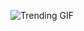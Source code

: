 ![Trending GIF](https://media2.giphy.com/media/v1.Y2lkPThiYjIxNzcyMmxuZXUzcWF0dGtvaHluaDYwaHYxZjU0dW9yb3pjd2l2cmFyN25pbSZlcD12MV9naWZzX3NlYXJjaCZjdD1n/YQitE4YNQNahy/giphy.gif)
